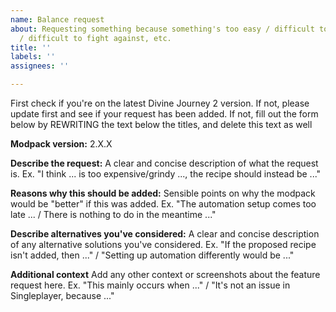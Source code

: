```yaml
---
name: Balance request
about: Requesting something because something's too easy / difficult to craft, easy
  / difficult to fight against, etc.
title: ''
labels: ''
assignees: ''

---
```


First check if you're on the latest Divine Journey 2 version. If not, please update first and see if your request has been added. If not, fill out the form below by REWRITING the text below the titles, and delete this text as well

**Modpack version:**
2.X.X

**Describe the request:**
A clear and concise description of what the request is.
Ex. "I think ... is too expensive/grindy ..., the recipe should instead be ..."

**Reasons why this should be added:**
Sensible points on why the modpack would be "better" if this was added.
Ex. "The automation setup comes too late ... / There is nothing to do in the meantime ..."

**Describe alternatives you've considered:**
A clear and concise description of any alternative solutions you've considered.
Ex. "If the proposed recipe isn't added, then ..." / "Setting up automation differently would be ..."

**Additional context**
Add any other context or screenshots about the feature request here.
Ex. "This mainly occurs when ..." / "It's not an issue in Singleplayer, because ..."
